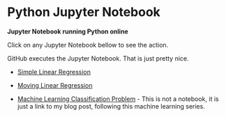 # Python Jupyter Notebook

**Jupyter Notebook running Python online**

Click on any Jupyter Notebook bellow to see the action. 

GitHub executes the Jupyter Notebook. That is just pretty nice.

* [Simple Linear Regression](https://github.com/robson-koji/jupyter-notebooks/blob/main/linear_regression.ipynb)
* [Moving Linear Regression](https://github.com/robson-koji/jupyter-notebooks/blob/main/moving_linear_regression.ipynb)


* [Machine Learning Classification Problem](https://robsonkoji.blogspot.com/2022/05/machine-learning-classification-problem.html) - This is not a notebook, it is just a link to my blog post, following this machine learning series.


